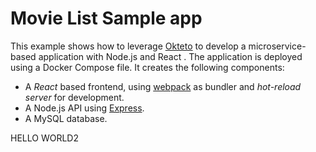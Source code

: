 # Movie List Sample app

This example shows how to leverage [Okteto](https://github.com/okteto/okteto) to develop a microservice-based application with Node.js and React . The application is deployed using a Docker Compose file. It creates the following components:

- A *React* based frontend, using [webpack](https://webpack.js.org) as bundler and *hot-reload server* for development.
- A Node.js API using [Express](https://expressjs.com).
- A MySQL database.

HELLO WORLD2
